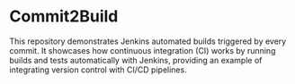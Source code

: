 # Commit2Build
This repository demonstrates Jenkins automated builds triggered by every commit. It showcases how continuous integration (CI) works by running builds and tests automatically with Jenkins, providing an example of integrating version control with CI/CD pipelines.
